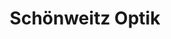 ---
title: "Schönweitz Optik"
url: /muenchen/schoenweitz-optik-willy-brandt-platz/
shop: Optiker
---